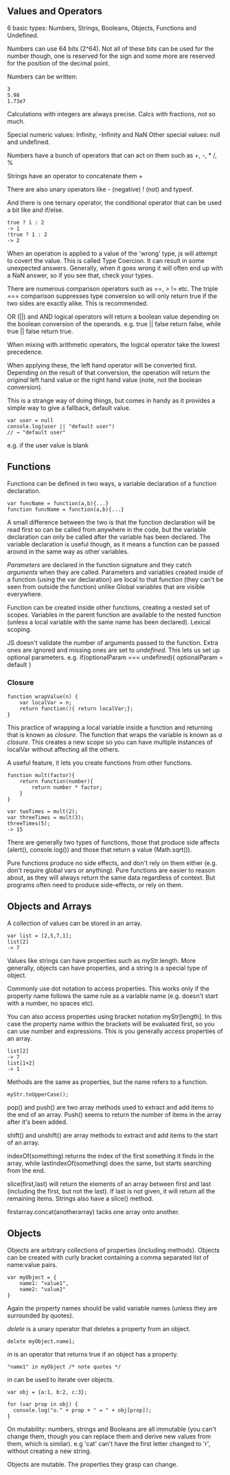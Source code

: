## Values and Operators

6 basic types: Numbers, Strings, Booleans, Objects, Functions and Undefined.

Numbers can use 64 bits (2^64). Not all of these bits can be used for the number though, one is reserved for the sign and some more are reserved for the position of the decimal point. 

Numbers can be written:
	
	3
	5.98
	1.73e7
	
Calculations with integers are always precise. Calcs with fractions, not so much.

Special numeric values: Infinity, -Infinity and NaN
Other special values: null and undefined.

Numbers have a bunch of operators that can act on them such as +, -, * /, %

Strings have an operator to concatenate them +

There are also unary operators like - (negative) ! (not) and typeof.

And there is one ternary operator, the conditional operator that can be used a bit like and if/else.

	true ? 1 : 2
	-> 1
	!true ? 1 : 2
	-> 2
	
When an operation is applied to a value of the 'wrong' type, js will attempt to covert the value. This is called Type Coercion. It can result in some unexpected answers. Generally, when it goes wrong it will often end up with a NaN answer, so if you see that, check your types.

There are numerous comparison operators such as ==, > != etc. The triple === comparison suppresses type conversion so will only return true if the two sides are exactly alike. This is recommended.

OR (||) and AND logical operators will return a boolean value depending on the boolean conversion of the operands. e.g. true || false return false, while true || false return true.

When mixing with arithmetic operators, the logical operator take the lowest precedence.

When applying these, the left hand operator will be converted first. Depending on the result of that conversion, the operation will return the _original_ left hand value or the right hand value (note, not the boolean conversion).

This is a strange way of doing things, but comes in handy as it provides a simple way to give a fallback, default value.

	var user = null
	console.log(user || "default user")
	// → "default user"

e.g. if the user value is blank

## Functions

Functions can be defined in two ways, a variable declaration of a function declaration.

	var funcName = function(a,b){...}
	function funcName = function(a,b){...}
	
A small difference between the two is that the function declaration will be read first so can be called from anywhere in the code, but the variable declaration can only be called after the variable has been declared. The variable declaration is useful though, as it means a function can be passed around in the same way as other variables.

_Parameters_ are declared in the function signature and they catch _arguments_ when they are called. Parameters and variables created inside of a function (using the var declaration) are local to that function (they can't be seen from outside the function) unlike Global variables that are visible everywhere. 

Function can be created inside other functions, creating a nested set of scopes. Variables in the parent function are available to the nested function (unless a local variable with the same name has been declared). Lexical scoping.

JS doesn't validate the number of arguments passed to the function. Extra ones are ignored and missing ones are set to _undefined_. This lets us set up optional parameters. e.g. if(optionalParam === undefined){ optionalParam = default }

### Closure

	function wrapValue(n) {
		var localVar = n;
		return function(){ return localVar;};
	}
	
This practice of wrapping a local variable inside a function and returning that is known as _closure_. The function that wraps the variable is known as _a closure_. This creates a new scope so you can have multiple instances of localVar without affecting all the others.

A useful feature, it lets you create functions from other functions.

	function mult(factor){
		return function(number){
			return number * factor;
		}
	}
	
	var twoTimes = mult(2);
	var threeTimes = mult(3);
	threeTimes(5);
	-> 15

There are generally two types of functions, those that produce side affects (alert(), console.log()) and those that return a value (Math.sqrt()).

Pure functions produce no side effects, and don't rely on them either (e.g. don't require global vars or anything). Pure functions are easier to reason about, as they will always return the same data regardless of context. But programs often need to produce side-effects, or rely on them.

## Objects and Arrays

A collection of values can be stored in an array.

	var list = [2,5,7,1];
	list[2]
	-> 7
	
Values like strings can have properties such as myStr.length. More generally, objects can have properties, and a string is a special type of object.

Commonly use dot notation to access properties. This works only if the property name follows the same rule as a variable name (e.g. doesn't start with a number, no spaces etc). 

You can also access properties using bracket notation myStr[length]. In this case the property name within the brackets will be evaluated first, so you can use number and expressions. This is you generally access properties of an array.

	list[2]
	-> 7
	list[1+2]
	-> 1

Methods are the same as properties, but the name refers to a function.

	myStr.toUpperCase();

pop() and push() are two array methods used to extract and add items to the end of an array. Push() seems to return the number of items in the array after it's been added.

shift() and unshift() are array methods to extract and add items to the start of an array.

indexOf(something) returns the index of the first something it finds in the array, while lastIndexOf(something) does the same, but starts searching from the end.

slice(first,last) will return the elements of an array between first and last (including the first, but not the last). If last is not given, it will return all the remaining items. Strings also have a slice() method.

firstarray.concat(anotherarray) tacks one array onto another.
	
## Objects
	
Objects are arbitrary collections of properties (including methods). Objects can be created with curly bracket containing a comma separated list of name:value pairs.

	var myObject = {
		name1: "value1",
		name2: "value2"
	}

Again the property names should be valid variable names (unless they are surrounded by quotes).

_delete_ is a unary operator that deletes a property from an object.

	delete myObject.name1;

_in_ is an operator that returns true if an object has a property.

	"name1" in myObject /* note quotes */
	
in can be used to iterate over objects.

	var obj = {a:1, b:2, c:3};

	for (var prop in obj) {
	  console.log("o." + prop + " = " + obj[prop]);
	}

On mutability: numbers, strings and Booleans are all immutable (you can't change them, though you can replace them and derive new values from them, which is similar). e.g 'cat' can't have the first letter changed to 'r', without creating a new string.

Objects are mutable. The properties they grasp can change. 


	






